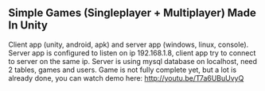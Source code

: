 ## Simple Games (Singleplayer + Multiplayer) Made In Unity
Client app (unity, android, apk) and server app (windows, linux, console). Server app is configured to listen on ip 192.168.1.8, client app try to connect to server on the same ip. Server is using mysql database on localhost, need 2 tables, games and users. Game is not fully complete yet, but a lot is already done, you can watch demo here: http://youtu.be/T7a6UBuUvyQ
